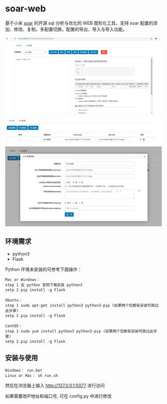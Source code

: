 # soar-web
基于小米 [soar](https://github.com/XiaoMi/soar) 的开源 sql 分析与优化的 WEB 图形化工具，支持 soar 配置的添加、修改、复制，多配置切换，配置的导出、导入与导入功能。

![soar](https://raw.githubusercontent.com/xiyangxixian/soar-web/master/doc/img/example-1.png?v=1)
![soar](https://raw.githubusercontent.com/xiyangxixian/soar-web/master/doc/img/example-2.png?v=1)
![soar](https://raw.githubusercontent.com/xiyangxixian/soar-web/master/doc/img/example-3.png?v=1)

## 环境需求
* python3
* Flask

Python 环境未安装的可参考下面操作：

```
Mac or Windows：
step 1 去 python 官网下载安装 python3
setp 2 pip install -g Flask

Ubuntu：
step 1 sudo apt-get install python3 python3-pip (如果两个包都有安装可跳过此步骤)
setp 2 pip install -g Flask

CentOS：
step 1 sudo yum install python3 python3-pip (如果两个包都有安装可跳过此步骤)
setp 2 pip install -g Flask
```


## 安装与使用
```
Windows： run.bat
Linux or Mac： sh run.sh
```

然后在浏览器上输入 http://127.0.0.1:5077 进行访问

如果需要改IP地址和端口号, 可在 config.py 中进行修改
